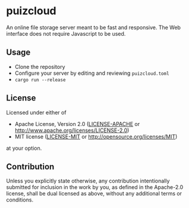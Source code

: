 # puizcloud

An online file storage server meant to be fast and responsive.
The Web interface does not require Javascript to be used.

## Usage ##

* Clone the repository
* Configure your server by editing and reviewing `puizcloud.toml`
* `cargo run --release`

## License

Licensed under either of

 * Apache License, Version 2.0
   ([LICENSE-APACHE](LICENSE-APACHE) or http://www.apache.org/licenses/LICENSE-2.0)
 * MIT license
   ([LICENSE-MIT](LICENSE-MIT) or http://opensource.org/licenses/MIT)

at your option.

## Contribution

Unless you explicitly state otherwise, any contribution intentionally submitted
for inclusion in the work by you, as defined in the Apache-2.0 license, shall be
dual licensed as above, without any additional terms or conditions.
